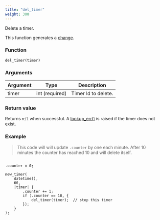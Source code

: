```yaml
---
title: "del_timer"
weight: 300
---
```


Delete a timer.

This function generates a [change](../../overview/changes).

### Function

`del_timer(timer)`

### Arguments

Argument | Type | Description
-------- | ---- | -----------
timer | int (required) | Timer Id to delete.

### Return value

Returns `nil` when successful. A [lookup_err()](../../errors/lookup_err) is raised if the timer does not exist.

### Example

> This code will will update `.counter` by one each minute.
> After 10 minutes the counter has reached 10 and will delete itself.

```thingsdb,should_pass

.counter = 0;

new_timer(
    datetime(),
    60,
    |timer| {
        .counter += 1;
        if (.counter == 10, {
            del_timer(timer);  // stop this timer
        });
    }
);

```
